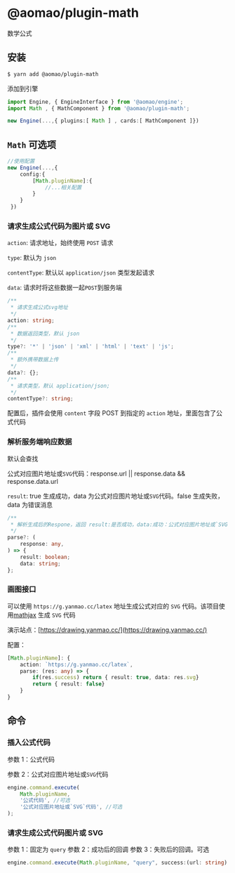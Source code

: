 # @aomao/plugin-math

数学公式

## 安装

```bash
$ yarn add @aomao/plugin-math
```

添加到引擎

```ts
import Engine, { EngineInterface } from '@aomao/engine';
import Math , { MathComponent } from '@aomao/plugin-math';

new Engine(...,{ plugins:[ Math ] , cards:[ MathComponent ]})
```

## `Math` 可选项

```ts
//使用配置
new Engine(...,{
    config:{
        [Math.pluginName]:{
            //...相关配置
        }
    }
 })
```

### 请求生成公式代码为图片或 SVG

`action`: 请求地址，始终使用 `POST` 请求

`type`: 默认为 `json`

`contentType`: 默认以 `application/json` 类型发起请求

`data`: 请求时将这些数据一起`POST`到服务端

```ts
/**
 * 请求生成公式svg地址
 */
action: string;
/**
 * 数据返回类型，默认 json
 */
type?: '*' | 'json' | 'xml' | 'html' | 'text' | 'js';
/**
 * 额外携带数据上传
 */
data?: {};
/**
 * 请求类型，默认 application/json;
 */
contentType?: string;
```

配置后，插件会使用 `content` 字段 POST 到指定的 `action` 地址，里面包含了公式代码

### 解析服务端响应数据

默认会查找

公式对应图片地址或`SVG`代码：response.url || response.data && response.data.url

`result`: true 生成成功，data 为公式对应图片地址或`SVG`代码。false 生成失败，data 为错误消息

```ts
/**
 * 解析生成后的Respone，返回 result:是否成功，data:成功：公式对应图片地址或`SVG`代码，失败：错误信息
 */
parse?: (
    response: any,
) => {
    result: boolean;
    data: string;
};
```

### 画图接口

可以使用 `https://g.yanmao.cc/latex` 地址生成公式对应的 `SVG` 代码。该项目使用[mathjax](https://www.mathjax.org/) 生成 `SVG` 代码

演示站点：[https://drawing.yanmao.cc/](https://drawing.yanmao.cc/)

配置：

```ts
[Math.pluginName]: {
    action: `https://g.yanmao.cc/latex`,
    parse: (res: any) => {
        if(res.success) return { result: true, data: res.svg}
        return { result: false}
    }
}
```

## 命令

### 插入公式代码

参数 1：公式代码

参数 2：公式对应图片地址或`SVG`代码

```ts
engine.command.execute(
	Math.pluginName,
	'公式代码', //可选
	'公式对应图片地址或`SVG`代码', //可选
);
```

### 请求生成公式代码图片或 SVG

参数 1：固定为 `query`
参数 2：成功后的回调
参数 3：失败后的回调。可选

```ts
engine.command.execute(Math.pluginName, "query", success:(url: string) => void, failed: (message: string) => void);
```
